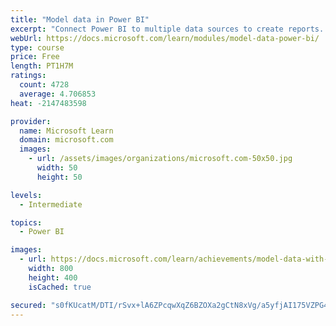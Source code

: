 ```yaml
---
title: "Model data in Power BI"
excerpt: "Connect Power BI to multiple data sources to create reports. Define the relationship between your data sources."
webUrl: https://docs.microsoft.com/learn/modules/model-data-power-bi/
type: course
price: Free
length: PT1H7M
ratings:
  count: 4728
  average: 4.706853
heat: -2147483598

provider:
  name: Microsoft Learn
  domain: microsoft.com
  images:
    - url: /assets/images/organizations/microsoft.com-50x50.jpg
      width: 50
      height: 50

levels:
  - Intermediate

topics:
  - Power BI

images:
  - url: https://docs.microsoft.com/learn/achievements/model-data-with-power-bi-desktop-social.png
    width: 800
    height: 400
    isCached: true

secured: "s0fKUcatM/DTI/rSvx+lA6ZPcqwXqZ6BZOXa2gCtN8xVg/a5yfjAI175VZPG4f1JeC+MQzBWTzDYY+XpYzNNz8E7EogGcpHdJC5BWhZ5PYkwvixMpRlpFLyY1vTPEFDWlHoj7Z1yEeAXgaSfq2RyqfWldbxPQLMCcsSgNL6nckq14l4878UjhmzgvxjMFT6F+r4n3H50AO6pmX0nEgg0HmFyPh7ijnx3wUYx6B0NfHYBZGpM7lxdtIiFjYaUthPgAfaP/hjMYb4lX4pwoelNWijL9yeBo1APrQ3bJ5aMegxwX6Ovb+rvqpVnmK5icrE9Imlbrf+AS+1P3Q2n/Pv2R2BBzIoVlIpgI/xrlcDLoXMCV+LCCPkJdOHW0GrTNFbIlZp+eSD4nZsjCbK5KFHnD9+ZLJQMd2bpgfC9SK3t078=;qmxPm9sI6W2lSPYoE2Ro2A=="
---
```


